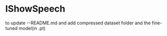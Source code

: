 # IShowSpeech

to update --README.md and add compressed dataset folder and the fine-tuned model(in .pt)
